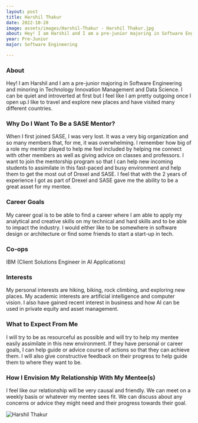 ```yaml
---
layout: post
title: Harshil Thakur 
date: 2022-10-20
image: assets/images/Harshil-Thakur - Harshil Thakur.jpg
about: Hey! I am Harshil and I am a pre-junior majoring in Software Engineering and minoring in Technology Innovation Management and Data Science. I can be quiet and introverted at first but I feel like I am pretty outgoing once I open up.I like to travel and explore new places and have visited many different countries. 
year: Pre-Junior
major: Software Engineering

---
```


### About

Hey! I am Harshil and I am a pre-junior majoring in Software Engineering and minoring in Technology Innovation Management and Data Science. I can be quiet and introverted at first but I feel like I am pretty outgoing once I open up.I like to travel and explore new places and have visited many different countries. 

### Why Do I Want To Be a SASE Mentor?

When I first joined SASE, I was very lost. It was a very big organization and so many members that, for me, it was overwhelming. I remember how big of a role my mentor played to help me feel included by helping me connect with other members as well as giving advice on classes and professors. I want to join the mentorship program so that I can help new incoming students to assimilate in this fast-paced and busy environment and help them to get the most out of Drexel and SASE. I feel that with the 2 years of experience I got as part of Drexel and SASE gave me the ability to be a great asset for my mentee. 

### Career Goals

My career goal is to be able to find a career where I am able to apply my analytical and creative skills on my technical and hard skills and to be able to impact the industry. I would either like to be somewhere in software design or architecture or find some friends to start a start-up in tech. 

### Co-ops

IBM (Client Solutions Engineer in AI Applications)

### Interests

My personal interests are hiking, biking, rock climbing, and exploring new places. My academic interests are artificial intelligence and computer vision. I also have gained recent interest in business and how AI can be used in private equity and asset management. 

### What to Expect From Me

I will try to be as resourceful as possible and will try to help my mentee easily assimilate in this new environment. If they have personal or career goals, I can help guide or advice course of actions so that they can achieve them. I will also give constructive feedback on their progress to help guide them to where they want to be.

### How I Envision My Relationship With My Mentee(s) 

I feel like our relationship will be very causal and friendly. We can meet on a weekly basis or whatever my mentee sees fit. We can discuss about any concerns or advice they might need and their progress towards their goal. 

<div class="text-center my-5">
    <img src="https://sase-drexel.github.io/mentorship-2021/assets/images/Harshil-Thakur.jpg" alt="Harshil Thakur" class="rounded post-img" />
</div>
